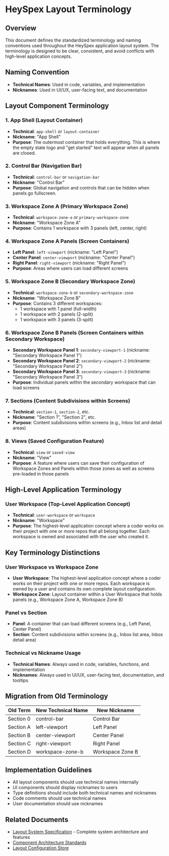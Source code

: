 # HeySpex Layout Terminology

## Overview

This document defines the standardized terminology and naming conventions used throughout the HeySpex application layout system. The terminology is designed to be clear, consistent, and avoid conflicts with high-level application concepts.

## Naming Convention

- **Technical Names**: Used in code, variables, and implementation
- **Nicknames**: Used in UI/UX, user-facing text, and documentation

## Layout Component Terminology

### 1. App Shell (Layout Container)

- **Technical**: `app-shell` or `layout-container`
- **Nickname**: "App Shell"
- **Purpose**: The outermost container that holds everything. This is where the empty state logo and "get started" text will appear when all panels are closed.

### 2. Control Bar (Navigation Bar)

- **Technical**: `control-bar` or `navigation-bar`
- **Nickname**: "Control Bar"
- **Purpose**: Global navigation and controls that can be hidden when panels go fullscreen.

### 3. Workspace Zone A (Primary Workspace Zone)

- **Technical**: `workspace-zone-a` or `primary-workspace-zone`
- **Nickname**: "Workspace Zone A"
- **Purpose**: Contains 1 workspace with 3 panels (left, center, right)

### 4. Workspace Zone A Panels (Screen Containers)

- **Left Panel**: `left-viewport` (nickname: "Left Panel")
- **Center Panel**: `center-viewport` (nickname: "Center Panel")
- **Right Panel**: `right-viewport` (nickname: "Right Panel")
- **Purpose**: Areas where users can load different screens

### 5. Workspace Zone B (Secondary Workspace Zone)

- **Technical**: `workspace-zone-b` or `secondary-workspace-zone`
- **Nickname**: "Workspace Zone B"
- **Purpose**: Contains 3 different workspaces:
   - 1 workspace with 1 panel (full-width)
   - 1 workspace with 2 panels (2-split)
   - 1 workspace with 3 panels (3-split)

### 6. Workspace Zone B Panels (Screen Containers within Secondary Workspace)

- **Secondary Workspace Panel 1**: `secondary-viewport-1` (nickname: "Secondary Workspace Panel 1")
- **Secondary Workspace Panel 2**: `secondary-viewport-2` (nickname: "Secondary Workspace Panel 2")
- **Secondary Workspace Panel 3**: `secondary-viewport-3` (nickname: "Secondary Workspace Panel 3")
- **Purpose**: Individual panels within the secondary workspace that can load screens

### 7. Sections (Content Subdivisions within Screens)

- **Technical**: `section-1`, `section-2`, etc.
- **Nickname**: "Section 1", "Section 2", etc.
- **Purpose**: Content subdivisions within screens (e.g., Inbox list and detail areas)

### 8. Views (Saved Configuration Feature)

- **Technical**: `view` or `saved-view`
- **Nickname**: "View"
- **Purpose**: A feature where users can save their configuration of Workspace Zones and Panels within those zones as well as screens pre-loaded in those panels

## High-Level Application Terminology

### User Workspace (Top-Level Application Concept)

- **Technical**: `user-workspace` or `workspace`
- **Nickname**: "Workspace"
- **Purpose**: The highest-level application concept where a coder works on their project with one or more repos that all belong together. Each workspace is owned and associated with the user who created it.

## Key Terminology Distinctions

### User Workspace vs Workspace Zone

- **User Workspace**: The highest-level application concept where a coder works on their project with one or more repos. Each workspace is owned by a user and contains its own complete layout configuration.
- **Workspace Zone**: Layout container within a User Workspace that holds panels (e.g., Workspace Zone A, Workspace Zone B)

### Panel vs Section

- **Panel**: A container that can load different screens (e.g., Left Panel, Center Panel)
- **Section**: Content subdivisions within screens (e.g., Inbox list area, Inbox detail area)

### Technical vs Nickname Usage

- **Technical Names**: Always used in code, variables, functions, and implementation
- **Nicknames**: Always used in UI/UX, user-facing text, documentation, and tooltips

## Migration from Old Terminology

| Old Term  | New Technical Name | New Nickname     |
| --------- | ------------------ | ---------------- |
| Section 0 | control-bar        | Control Bar      |
| Section A | left-viewport      | Left Panel       |
| Section B | center-viewport    | Center Panel     |
| Section C | right-viewport     | Right Panel      |
| Section D | workspace-zone-b   | Workspace Zone B |

## Implementation Guidelines

- All layout components should use technical names internally
- UI components should display nicknames to users
- Type definitions should include both technical names and nicknames
- Code comments should use technical names
- User documentation should use nicknames

## Related Documents

- [Layout System Specification](./layout-system.md) - Complete system architecture and features
- [Component Architecture Standards](../components/standards/component-architecture.md)
- [Layout Configuration Store](../store/layout-config-store.ts)
